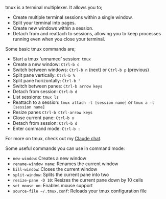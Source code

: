 tmux is a terminal multiplexer. It allows you to;

- Create multiple terminal sessions within a single window.
- Split your terminal into pages.
- Create new windows within a session.
- Detach from and reattach to sessions, allowing you to keep processes running even when you close your terminal.

Some basic tmux commands are;

- Start a tmux ‘unnamed’ session: `tmux`
- Create a new window: `Ctrl-b c`
- Switch between windows: `Ctrl-b n` (next) or `Ctrl-b p` (previous)
- Split pane vertically: `Ctrl-b %`
- Split pane horizontally: `Ctrl-b "`
- Switch between panes: `Ctrl-b arrow keys`
- Detach from session: `Ctrl-b d`
- List sessions: `tmux ls`
- Reattach to a session: `tmux attach -t [session name]` or `tmux a -t [session name]`
- Resize panes `Ctrl-b Ctrl-arrow keys`
- Close current pane: `Ctrl-b x`
- Detach from session: `Ctrl-b d`
- Enter command mode: `Ctrl-b :`

For more on tmux, check out my [Claude chat](https://claude.ai/chat/09865328-1438-4739-805a-b9c99729393d).

Some useful commands you can use in command mode:

- `new-window`: Creates a new window
- `rename-window name`: Renames the current window
- `kill-window`: Closes the current window
- `split-window`: Splits the current pane into two
- `resize-pane -D 10`: Resizes the current pane down by 10 cells
- `set mouse on`: Enables mouse support
- `source-file ~/.tmux.conf`: Reloads your tmux configuration file